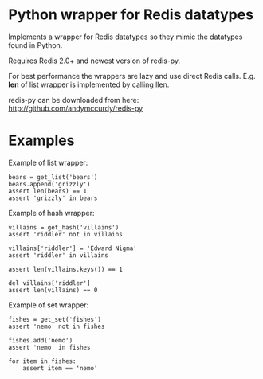 Python wrapper for Redis datatypes
===========================================

Implements a wrapper for Redis datatypes so they mimic the datatypes found in Python.

Requires Redis 2.0+ and newest version of redis-py.

For best performance the wrappers are lazy and use direct Redis calls. E.g. __len__ of list wrapper is implemented by calling llen.

redis-py can be downloaded from here:
http://github.com/andymccurdy/redis-py


Examples
========

Example of list wrapper:

    bears = get_list('bears')
    bears.append('grizzly')
    assert len(bears) == 1
    assert 'grizzly' in bears


Example of hash wrapper:

    villains = get_hash('villains')
    assert 'riddler' not in villains

    villains['riddler'] = 'Edward Nigma'
    assert 'riddler' in villains

    assert len(villains.keys()) == 1

    del villains['riddler']
    assert len(villains) == 0


Example of set wrapper:

    fishes = get_set('fishes')
    assert 'nemo' not in fishes

    fishes.add('nemo')
    assert 'nemo' in fishes

    for item in fishes:
        assert item == 'nemo'
